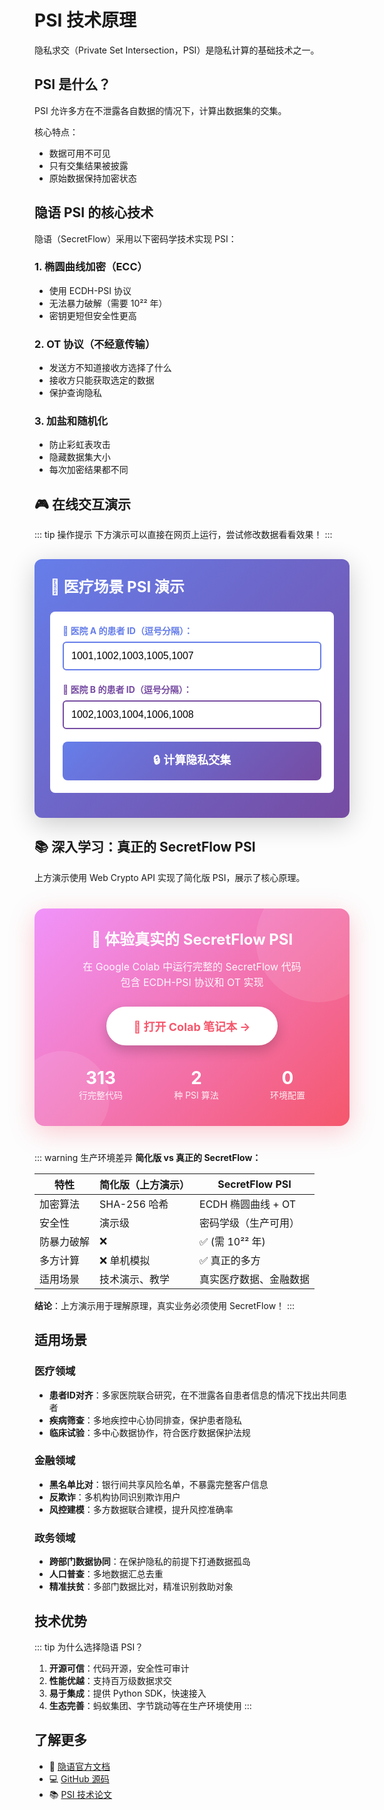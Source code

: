 # PSI 技术原理

隐私求交（Private Set Intersection，PSI）是隐私计算的基础技术之一。

## PSI 是什么？

PSI 允许多方在不泄露各自数据的情况下，计算出数据集的交集。

核心特点：
- 数据可用不可见
- 只有交集结果被披露
- 原始数据保持加密状态

## 隐语 PSI 的核心技术

隐语（SecretFlow）采用以下密码学技术实现 PSI：

### 1. 椭圆曲线加密（ECC）
- 使用 ECDH-PSI 协议
- 无法暴力破解（需要 10²² 年）
- 密钥更短但安全性更高

### 2. OT 协议（不经意传输）
- 发送方不知道接收方选择了什么
- 接收方只能获取选定的数据
- 保护查询隐私

### 3. 加盐和随机化
- 防止彩虹表攻击
- 隐藏数据集大小
- 每次加密结果都不同

## 🎮 在线交互演示

::: tip 操作提示
下方演示可以直接在网页上运行，尝试修改数据看看效果！
:::

<div id="psi-demo" style="padding: 25px; background: linear-gradient(135deg, #667eea 0%, #764ba2 100%); border-radius: 12px; margin: 30px 0; box-shadow: 0 10px 40px rgba(0,0,0,0.2);">
  <h3 style="color: white; margin-top: 0; font-size: 24px;">🏥 医疗场景 PSI 演示</h3>
  <div style="background: white; padding: 20px; border-radius: 8px; margin: 15px 0;">
    <div style="margin-bottom: 20px;">
      <label style="display: block; font-weight: bold; margin-bottom: 8px; color: #667eea;">🏥 医院 A 的患者 ID（逗号分隔）：</label>
      <input type="text" id="hospital-a" value="1001,1002,1003,1005,1007" style="width: 100%; padding: 12px; font-size: 16px; border: 2px solid #667eea; border-radius: 6px; box-sizing: border-box;" />
    </div>
    <div style="margin-bottom: 20px;">
      <label style="display: block; font-weight: bold; margin-bottom: 8px; color: #764ba2;">🏥 医院 B 的患者 ID（逗号分隔）：</label>
      <input type="text" id="hospital-b" value="1002,1003,1004,1006,1008" style="width: 100%; padding: 12px; font-size: 16px; border: 2px solid #764ba2; border-radius: 6px; box-sizing: border-box;" />
    </div>
    <button onclick="runPSI()" style="width: 100%; background: linear-gradient(135deg, #667eea 0%, #764ba2 100%); color: white; border: none; padding: 15px 30px; font-size: 18px; font-weight: bold; border-radius: 8px; cursor: pointer; transition: transform 0.2s, box-shadow 0.2s;">🔒 计算隐私交集</button>
  </div>
  <div id="psi-result" style="display:none; background: white; padding: 20px; border-radius: 8px; margin-top: 15px; animation: fadeIn 0.5s;">
    <h4 style="color: #667eea; margin-top: 0;">✅ PSI 计算完成</h4>
    <div id="intersection-result" style="padding: 15px; background: #f0f4ff; border-left: 4px solid #667eea; margin: 15px 0; border-radius: 4px;"></div>
    <div id="count-result" style="padding: 15px; background: #f0f4ff; border-left: 4px solid #764ba2; margin: 15px 0; border-radius: 4px;"></div>
    <div style="padding: 15px; background: #fff3cd; border-left: 4px solid #ffc107; border-radius: 4px; font-size: 14px;">
      <strong>🔒 隐私保护说明：</strong><br />
      • 医院 A 不知道医院 B 的完整患者列表<br />
      • 医院 B 不知道医院 A 的完整患者列表<br />
      • 双方只知道交集结果<br />
      • 数据在加密状态下计算
    </div>
    <div id="hash-details" style="margin-top: 15px; padding: 15px; background: #f8f9fa; border-radius: 4px; font-size: 12px; font-family: monospace;">
      <strong>🔐 加密过程（SHA-256 哈希）：</strong>
      <div id="hash-content" style="margin-top: 10px; max-height: 200px; overflow-y: auto;"></div>
    </div>
  </div>
</div>

<script>
// SHA-256 哈希函数
async function sha256(message) {
  const msgBuffer = new TextEncoder().encode(message);
  const hashBuffer = await crypto.subtle.digest('SHA-256', msgBuffer);
  const hashArray = Array.from(new Uint8Array(hashBuffer));
  return hashArray.map(b => b.toString(16).padStart(2, '0')).join('');
}

// 运行 PSI
async function runPSI() {
  const button = event.target;
  button.textContent = '⏳ 计算中...';
  button.disabled = true;
  
  // 获取输入
  const hospitalAInput = document.getElementById('hospital-a').value;
  const hospitalBInput = document.getElementById('hospital-b').value;
  const hospitalA = hospitalAInput.split(',').map(x => x.trim()).filter(x => x);
  const hospitalB = hospitalBInput.split(',').map(x => x.trim()).filter(x => x);
  
  // 模拟加密过程（显示哈希）
  const hashedA = await Promise.all(hospitalA.map(id => sha256(id)));
  const hashedB = await Promise.all(hospitalB.map(id => sha256(id)));
  
  // 计算交集
  const intersection = [];
  const hashMap = new Map();
  for (let i = 0; i < hospitalA.length; i++) {
    hashMap.set(hashedA[i], hospitalA[i]);
  }
  for (let i = 0; i < hospitalB.length; i++) {
    if (hashMap.has(hashedB[i])) {
      intersection.push(hospitalB[i]);
    }
  }
  
  // 显示结果
  document.getElementById('intersection-result').innerHTML = 
    `<strong style="color: #667eea;">共同患者 ID：</strong><span style="font-size: 20px; font-weight: bold; color: #764ba2;">[${intersection.join(', ')}]</span>`;
  document.getElementById('count-result').innerHTML = 
    `<strong style="color: #764ba2;">共同患者数量：</strong><span style="font-size: 20px; font-weight: bold; color: #667eea;">${intersection.length}</span>`;
  
  // 显示加密细节
  let hashDetails = '<div style="color: #667eea;"><strong>医院 A 的哈希：</strong></div>';
  hospitalA.slice(0, 3).forEach((id, i) => {
    hashDetails += `<div style="margin: 5px 0;">${id} → ${hashedA[i].substring(0, 16)}...</div>`;
  });
  hashDetails += '<div style="color: #764ba2; margin-top: 10px;"><strong>医院 B 的哈希：</strong></div>';
  hospitalB.slice(0, 3).forEach((id, i) => {
    hashDetails += `<div style="margin: 5px 0;">${id} → ${hashedB[i].substring(0, 16)}...</div>`;
  });
  document.getElementById('hash-content').innerHTML = hashDetails;
  document.getElementById('psi-result').style.display = 'block';
  
  // 恢复按钮
  button.textContent = '🔒 计算隐私交集';
  button.disabled = false;
}

// 按钮悬停效果
if (typeof window !== 'undefined') {
  document.addEventListener('DOMContentLoaded', function() {
    const button = document.querySelector('#psi-demo button');
    if (button) {
      button.addEventListener('mouseover', function() {
        this.style.transform = 'translateY(-2px)';
        this.style.boxShadow = '0 5px 20px rgba(102, 126, 234, 0.4)';
      });
      button.addEventListener('mouseout', function() {
        this.style.transform = 'translateY(0)';
        this.style.boxShadow = 'none';
      });
    }
  });
}
</script>

<style>
@keyframes fadeIn {
  from { opacity: 0; transform: translateY(-10px); }
  to { opacity: 1; transform: translateY(0); }
}
</style>

## 📚 深入学习：真正的 SecretFlow PSI

上方演示使用 Web Crypto API 实现了简化版 PSI，展示了核心原理。

<div style="background: linear-gradient(135deg, #f093fb 0%, #f5576c 100%); border-radius: 16px; padding: 30px; margin: 40px 0; box-shadow: 0 10px 40px rgba(245, 87, 108, 0.3); position: relative; overflow: hidden;">
  <div style="position: absolute; top: -50px; right: -50px; width: 200px; height: 200px; background: rgba(255,255,255,0.1); border-radius: 50%;"></div>
  <div style="position: absolute; bottom: -30px; left: -30px; width: 150px; height: 150px; background: rgba(255,255,255,0.1); border-radius: 50%;"></div>
  <div style="position: relative; z-index: 1;">
    <h3 style="color: white; margin-top: 0; font-size: 24px; text-align: center; margin-bottom: 15px;">🚀 体验真实的 SecretFlow PSI</h3>
    <p style="color: rgba(255,255,255,0.95); text-align: center; font-size: 16px; margin-bottom: 25px; line-height: 1.6;">在 Google Colab 中运行完整的 SecretFlow 代码<br />包含 ECDH-PSI 协议和 OT 实现</p>
    <div style="text-align: center;">
      <a href="https://colab.research.google.com/drive/18VPyyAQOlCIQkgvESY97wOYM23oPwLi6?usp=sharing" target="_blank" style="display: inline-block; background: white; color: #f5576c; padding: 15px 40px; border-radius: 50px; font-weight: bold; font-size: 18px; text-decoration: none; box-shadow: 0 8px 20px rgba(0,0,0,0.2); transition: all 0.3s ease; border: 3px solid white;" onmouseover="this.style.transform='translateY(-3px) scale(1.05)'; this.style.boxShadow='0 12px 30px rgba(0,0,0,0.3)';" onmouseout="this.style.transform='translateY(0) scale(1)'; this.style.boxShadow='0 8px 20px rgba(0,0,0,0.2)';">
        📒 打开 Colab 笔记本 →
      </a>
    </div>
    <div style="margin-top: 25px; display: flex; justify-content: space-around; flex-wrap: wrap;">
      <div style="text-align: center; color: white; margin: 10px;">
        <div style="font-size: 28px; font-weight: bold;">313</div>
        <div style="font-size: 14px; opacity: 0.9;">行完整代码</div>
      </div>
      <div style="text-align: center; color: white; margin: 10px;">
        <div style="font-size: 28px; font-weight: bold;">2</div>
        <div style="font-size: 14px; opacity: 0.9;">种 PSI 算法</div>
      </div>
      <div style="text-align: center; color: white; margin: 10px;">
        <div style="font-size: 28px; font-weight: bold;">0</div>
        <div style="font-size: 14px; opacity: 0.9;">环境配置</div>
      </div>
    </div>
  </div>
</div>

::: warning 生产环境差异
**简化版 vs 真正的 SecretFlow：**

| 特性 | 简化版（上方演示） | SecretFlow PSI |
|------|------------------|----------------|
| 加密算法 | SHA-256 哈希 | ECDH 椭圆曲线 + OT |
| 安全性 | 演示级 | 密码学级（生产可用） |
| 防暴力破解 | ❌ | ✅ (需 10²² 年) |
| 多方计算 | ❌ 单机模拟 | ✅ 真正的多方 |
| 适用场景 | 技术演示、教学 | 真实医疗数据、金融数据 |

**结论**：上方演示用于理解原理，真实业务必须使用 SecretFlow！
:::

## 适用场景

### 医疗领域
- **患者ID对齐**：多家医院联合研究，在不泄露各自患者信息的情况下找出共同患者
- **疾病筛查**：多地疾控中心协同排查，保护患者隐私
- **临床试验**：多中心数据协作，符合医疗数据保护法规

### 金融领域
- **黑名单比对**：银行间共享风险名单，不暴露完整客户信息
- **反欺诈**：多机构协同识别欺诈用户
- **风控建模**：多方数据联合建模，提升风控准确率

### 政务领域
- **跨部门数据协同**：在保护隐私的前提下打通数据孤岛
- **人口普查**：多地数据汇总去重
- **精准扶贫**：多部门数据比对，精准识别救助对象

## 技术优势

::: tip 为什么选择隐语 PSI？
1. **开源可信**：代码开源，安全性可审计
2. **性能优越**：支持百万级数据求交
3. **易于集成**：提供 Python SDK，快速接入
4. **生态完善**：蚂蚁集团、字节跳动等在生产环境使用
:::

## 了解更多

- 📖 [隐语官方文档](https://www.secretflow.org.cn)
- 💻 [GitHub 源码](https://github.com/secretflow/secretflow)
- 📚 [PSI 技术论文](https://www.secretflow.org.cn/docs/secretflow/latest/zh-CN/tutorial/psi)

